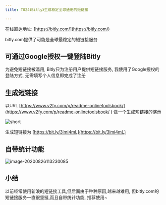 ```yaml
---
title: T024《Bitly》生成稳定全球通用的短链接

---
```


在线直达地址:  [https://bitly.com/](https://bitly.com/)

bitly.com提供了可能是全球最稳定的短链接服务


## 可通过Google授权一键登陆Bitly

为避免短链接被滥用, Bitly只为注册用户提供短链接服务, 我使用了Google授权的登陆方式, 无需填写个人信息即完成了注册

## 生成短链接


以URL [https://www.v2fy.com/p/readme-onlinetoolsbook/](https://www.v2fy.com/p/readme-onlinetoolsbook/ ) 做一个生成短链接的演示

![short](https://www.v2fy.com/asset/0i/OnlineToolsBook/OnlineToolsBookMD/T025-bitly.assets/short.gif)


生成短链接为 [https://bit.ly/3lmi4mL](https://bit.ly/3lmi4mL)



## 自带统计功能



![image-20200826113230085](https://www.v2fy.com/asset/0i/OnlineToolsBook/OnlineToolsBookMD/T025-bitly.assets/image-20200826113230085.png)





## 小结



以前经常使用新浪的短链接工具,但后面由于种种原因,越来越难用, 但bitly.com的短链接服务一直很坚挺,而且自带统计功能, 推荐使用~

